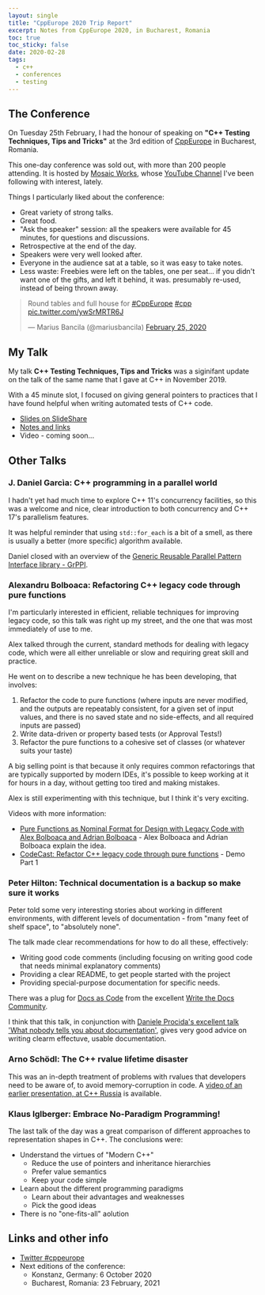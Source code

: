 ```yaml
---
layout: single
title: "CppEurope 2020 Trip Report"
excerpt: Notes from CppEurope 2020, in Bucharest, Romania
toc: true
toc_sticky: false
date: 2020-02-28
tags:
  - c++
  - conferences
  - testing
---
```


## The Conference

On Tuesday 25th February, I had the honour of speaking on **"C++ Testing Techniques, Tips and Tricks"** at the 3rd edition of [CppEurope](https://cppeurope.com/) in Bucharest, Romania.

This one-day conference was sold out, with more than 200 people attending. It is hosted by [Mosaic Works](https://mozaicworks.com/), whose [YouTube Channel](https://mozaicworks.com/blog/think-design-work-smart-youtube-channel/) I've been following with interest, lately.

Things I particularly liked about the conference:

* Great variety of strong talks.
* Great food.
* "Ask the speaker" session: all the speakers were available for 45 minutes, for questions and discussions.
* Retrospective at the end of the day.
* Speakers were very well looked after.
* Everyone in the audience sat at a table, so it was easy to take notes.
* Less waste: Freebies were left on the tables, one per seat... if you didn't want one of the gifts, and left it behind, it was. presumably re-used, instead of being thrown away.

<blockquote class="twitter-tweet"><p lang="en" dir="ltr">Round tables and full house for <a href="https://twitter.com/hashtag/CppEurope?src=hash&amp;ref_src=twsrc%5Etfw">#CppEurope</a> <a href="https://twitter.com/hashtag/cpp?src=hash&amp;ref_src=twsrc%5Etfw">#cpp</a> <a href="https://t.co/ywSrMRTR6J">pic.twitter.com/ywSrMRTR6J</a></p>&mdash; Marius Bancila (@mariusbancila) <a href="https://twitter.com/mariusbancila/status/1232208245919539200?ref_src=twsrc%5Etfw">February 25, 2020</a></blockquote> <script async src="https://platform.twitter.com/widgets.js" charset="utf-8"></script> 

## My Talk

My talk **C++ Testing Techniques, Tips and Tricks** was a siginifant update on the talk of the same name that I gave at C++ in November 2019.

With a 45 minute slot, I focused on giving general pointers to practices that I have found helpful when writing automated tests of C++ code.

* [Slides on SlideShare](https://www.slideshare.net/ClareMacrae/cpp-testing-techniques-tips-and-tricks-cpp-europe)
* [Notes and links](https://github.com/claremacrae/talks/blob/master/Cpp_Testing_Techniques_Tips_and_Tricks.md#top)
* Video - coming soon... 

## Other Talks

### J. Daniel Garcìa: C++ programming in a parallel world

I hadn't yet had much time to explore C++ 11's concurrency facilities, so this was a welcome and nice, clear introduction to both concurrency and C++ 17's parallelism features.

It was helpful reminder that using `std::for_each` is a bit of a smell, as there is usually a better (more specific) algorithm available.

Daniel closed with an overview of the [Generic Reusable Parallel Pattern Interface library - GrPPI](https://github.com/arcosuc3m/grppi).

### Alexandru Bolboaca: Refactoring C++ legacy code through pure functions

I'm particularly interested in efficient, reliable techniques for improving legacy code, so this talk was right up my street, and the one that was most immediately of use to me.

Alex talked through the current, standard methods for dealing with legacy code, which were all either unreliable or slow and requiring great skill and practice.

He went on to describe a new technique he has been developing, that involves:

1. Refactor the code to pure functions (where inputs are never modified, and the outputs are repeatably consistent, for a given set of input values, and there is no saved state and no side-effects, and all required inputs are passed)
2. Write data-driven or property based tests (or Approval Tests!)
3. Refactor the pure functions to a cohesive set of classes (or whatever suits your taste)

A big selling point is that because it only requires common refactorings that are typically supported by modern IDEs, it's possible to keep working at it for hours in a day, without getting too tired and making mistakes.

Alex is still experimenting with this technique, but I think it's very exciting.

Videos with more information:

* [Pure Functions as Nominal Format for Design with Legacy Code with Alex Bolboaca and Adrian Bolboaca](https://www.youtube.com/watch?v=l9GOtbhYaJ8) - Alex Bolboaca and Adrian Bolboaca explain the idea.
* [CodeCast: Refactor C++ legacy code through pure functions](https://www.youtube.com/watch?v=FyZ_Tcuujx8) - Demo Part 1

### Peter Hilton: Technical documentation is a backup so make sure it works

Peter told some very interesting stories about working in different environments, with different levels of documentation - from "many feet of shelf space", to "absolutely none".

The talk made clear recommendations for how to do all these, effectively:

* Writing good code comments (including focusing on writing good code that needs minimal explanatory comments)
* Providing a clear README, to get people started with the project
* Providing special-purpose documentation for specific needs.

There was a plug for [Docs as Code](https://www.writethedocs.org/guide/docs-as-code/) from the excellent [Write the Docs Community](https://www.writethedocs.org/).

I think that this talk, in conjunction with [Daniele Procida's excellent talk 'What nobody tells you about documentation'](https://www.divio.com/blog/documentation/), gives very good advice on writing clearm effectuve, usable documentation.

### Arno Schödl: The C++ rvalue lifetime disaster

This was an in-depth treatment of problems with rvalues that developers need to be aware of, to avoid memory-corruption in code. A [video of an earlier presentation, at C++ Russia](https://www.youtube.com/watch?v=zzkpTbJiFPM) is available.

### Klaus Iglberger: Embrace No-Paradigm Programming!

The last talk of the day was a great comparison of different approaches to representation shapes in C++. The conclusions were:

* Understand the virtues of "Modern C++"
    * Reduce the use of pointers and inheritance hierarchies
    * Prefer value semantics
    * Keep your code simple
* Learn about the different programming paradigms
    * Learn about their advantages and weaknesses
    * Pick the good ideas
* There is no "one-fits-all" aolution

## Links and other info

* [Twitter #cppeurope](https://twitter.com/hashtag/cppeurope?src=hash)
* Next editions of the conference:
    * Konstanz, Germany: 6 October 2020
    * Bucharest, Romania: 23 February, 2021
